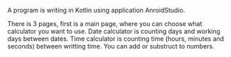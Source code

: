 A program is writing in Kotlin using application AnroidStudio. 

There is 3 pages, first is a main page, where you can choose what calculator you want to use. 
Date calculator is counting days and working days between dates.
Time calculator is counting time (hours, minutes and seconds) between writting time. You can add or substruct to numbers.
